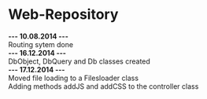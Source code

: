Web-Repository
===============

<b>--- 10.08.2014 ---</b><br/>
Routing sytem done<br/>
<b>--- 16.12.2014 ---</b><br/>
DbObject, DbQuery and Db classes created<br/>
<b>--- 17.12.2014 ---</b><br/>
Moved file loading to a Filesloader class<br/>
Adding methods addJS and addCSS to the controller class<br/>

